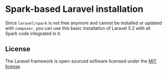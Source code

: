 # Spark-based Laravel installation

Since `laravel/spark` is not free anymore and cannot be installed or updated with `composer`, you can use this basic
installation of Laravel 5.2 with all Spark code integrated in it.

## License

The Laravel framework is open-sourced software licensed under the [MIT license](http://opensource.org/licenses/MIT).
